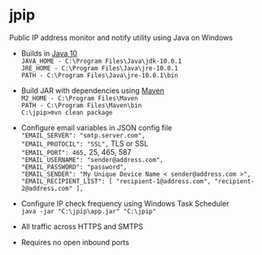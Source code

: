 # jpip
Public IP address monitor and notify utility using Java on Windows

* Builds in [Java 10](http://www.oracle.com/technetwork/java/javase/downloads/index.html)  
  `JAVA_HOME - C:\Program Files\Java\jdk-10.0.1`  
  `JRE_HOME - C:\Program Files\Java\jre-10.0.1`  
  `PATH - C:\Program Files\Java\jre-10.0.1\bin`

* Build JAR with dependencies using [Maven](https://maven.apache.org/)  
  `M2_HOME - C:\Program Files\Maven`  
  `PATH - C:\Program Files\Maven\bin`  
  `C:\jpip>mvn clean package`

* Configure email variables in JSON config file  
  `"EMAIL_SERVER": "smtp.server.com",`  
  `"EMAIL_PROTOCIL": "SSL",` TLS or SSL  
  `"EMAIL_PORT": 465,` 25, 465, 587  
  `"EMAIL_USERNAME": "sender@address.com",`  
  `"EMAIL_PASSWORD": "password",`  
  `"EMAIL_SENDER": "My Unique Device Name < sender@address.com >",`  
  `"EMAIL_RECIPIENT_LIST": [ "recipient-1@address.com", "recipient-2@address.com" ],`  

* Configure IP check frequency using Windows Task Scheduler  
  `java -jar "C:\jpip\app.jar" "C:\jpip"`

* All traffic across HTTPS and SMTPS

* Requires no open inbound ports
